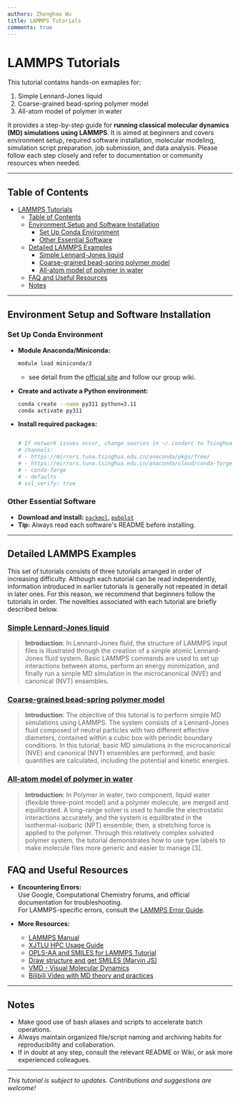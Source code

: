 ```yaml
---
authors: Zhenghao Wu
title: LAMMPS Tutorials
comments: true
---
```



# LAMMPS Tutorials

This tutorial contains hands-on exmaples for:

1. Simple Lennard-Jones liquid 
2. Coarse-grained bead-spring polymer model
3. All-atom model of polymer in water

It provides a step-by-step guide for **running classical molecular dynamics (MD) simulations using LAMMPS**. It is aimed at beginners and covers environment setup, required software installation, molecular modeling, simulation script preparation, job submission, and data analysis. Please follow each step closely and refer to documentation or community resources when needed.

---

## Table of Contents

- [LAMMPS Tutorials](#lammps-tutorials)
  - [Table of Contents](#table-of-contents)
  - [Environment Setup and Software Installation](#environment-setup-and-software-installation)
    - [Set Up Conda Environment](#set-up-conda-environment)
    - [Other Essential Software](#other-essential-software)
  - [Detailed LAMMPS Examples](#detailed-lammps-examples)
    - [Simple Lennard-Jones liquid](#simple-lennard-jones-liquid)
    - [Coarse-grained bead-spring polymer model](#coarse-grained-bead-spring-polymer-model)
    - [All-atom model of polymer in water](#all-atom-model-of-polymer-in-water)
  - [FAQ and Useful Resources](#faq-and-useful-resources)
  - [Notes](#notes)

---

## Environment Setup and Software Installation

### Set Up Conda Environment

- **Module Anaconda/Miniconda:**
    ```bash
    module load miniconda/3
    ```
  - see detail from the [official site]([https://repo.anaconda.com/](https://wugroupwiki.github.io/wiki/cluster_usage/conda/#_1)) and follow our group wiki.
- **Create and activate a Python environment:**

    ```bash
    conda create --name py311 python=3.11
    conda activate py311
    ```

- **Install required packages:**

    ```bash

    # If network issues occur, change sources in ~/.condarc to Tsinghua mirrors, e.g.:
    # channels:
    # - https://mirrors.tuna.tsinghua.edu.cn/anaconda/pkgs/free/
    # - https://mirrors.tuna.tsinghua.edu.cn/anaconda/cloud/conda-forge/
    # - conda-forge
    # - defaults
    # ssl_verify: true
    ```

### Other Essential Software

- **Download and install:** [`packmol`](http://m3g.iqm.unicamp.br/packmol), [`pubplot`](https://github.com/Chenghao-Wu/pubplot)
- **Tip:** Always read each software's README before installing.

---

## Detailed LAMMPS Examples

This set of tutorials consists of three tutorials arranged in order of increasing difficulty. Although each tutorial can be read independently, information introduced in earlier tutorials is generally not repeated in detail in later ones. For this reason, we recommend that beginners follow the tutorials in order. The novelties associated with each tutorial are briefly described below.

### [Simple Lennard-Jones liquid](lennardjones-md.md)

> **Introduction**: In Lennard-Jones fluid, the structure of LAMMPS input files is illustrated through the creation of a simple atomic Lennard-Jones fluid system. Basic LAMMPS commands are used to set up interactions between atoms, perform an energy minimization, and finally run a simple MD simulation in the microcanonical (NVE) and canonical (NVT) ensembles.

### [Coarse-grained bead-spring polymer model](polymer-md.md)

> **Introduction**: The objective of this tutorial is to perform simple MD simulations using LAMMPS. The system consists of a Lennard-Jones fluid composed of neutral particles with two different effective diameters, contained within a cubic box with periodic boundary conditions. In this tutorial, basic MD simulations in the microcanonical (NVE) and canonical (NVT) ensembles are performed, and basic quantities are calculated, including the potential and kinetic energies.

### [All-atom model of polymer in water](polymer-in-water-md.md)

> **Introduction**: In Polymer in water, two component, liquid water (flexible three-point model) and a polymer molecule, are merged and equilibrated. A long-range solver is used to handle the electrostatic interactions accurately, and the system is equilibrated in the isothermal-isobaric (NPT) ensemble; then, a stretching force is applied to the polymer. Through this relatively complex solvated polymer system, the tutorial demonstrates how to use type labels to make molecule files more generic and easier to manage [3].

## FAQ and Useful Resources

- **Encountering Errors:**  
  Use Google, Computational Chemistry forums, and official documentation for troubleshooting.  
  For LAMMPS-specific errors, consult the [LAMMPS Error Guide](https://docs.lammps.org/Manual.html#errors).

- **More Resources:**
    - [LAMMPS Manual](https://docs.lammps.org/Manual.html)
    - [XJTLU HPC Usage Guide](https://hpc.xjtlu.edu.cn/)
    - [OPLS-AA and SMILES for LAMMPS Tutorial](https://longkunxuluke.github.io/posts/2020/11/blog-post-4/)
    - [Draw structure and get SMILES (Marvin JS)](https://marvinjs-demo.chemaxon.com/latest/demo.html)
    - [VMD - Visual Molecular Dynamics](https://www.ks.uiuc.edu/Research/vmd/)
    - [Bilibili Video with MD theory and practices](https://www.bilibili.com/video/BV1ZWiiYfESi/?spm_id_from=333.1387.homepage.video_card.click&vd_source=33fe2c9e68d4739a445f949401b346e1)

---

## Notes

- Make good use of bash aliases and scripts to accelerate batch operations.
- Always maintain organized file/script naming and archiving habits for reproducibility and collaboration.
- If in doubt at any step, consult the relevant README or Wiki, or ask more experienced colleagues.

---

*This tutorial is subject to updates. Contributions and suggestions are welcome!*
